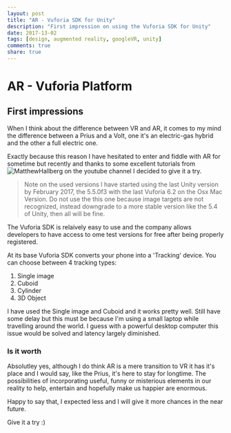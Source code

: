 ```yaml
---
layout: post
title: "AR - Vuforia SDK for Unity"
description: "First impression on using the Vuforia SDK for Unity"
date: 2017-13-02
tags: [design, augmented reality, googleVR, unity]
comments: true
share: true
---
```


# AR - Vuforia Platform

## First impressions

When I think about the difference between VR and AR, it comes to my mind the
difference between a Prius and a Volt, one it's an electric-gas hybrid and the other 
a full electric one.

Exactly because this reason I have hesitated to enter and fiddle with AR for sometime
but recently and thanks to some excellent tutorials from ![MatthewHallberg](https://www.youtube.com/channel/UClm2DY6pj3ygKoKhEVr7KFw) on the youtube channel
I decided to give it a try.

> Note on the used versions
I have started using the last Unity version by February 2017, the 5.5.0f3 with the last 
Vuforia 6.2 on the Osx Mac Version. Do not use the this one because image targets are not recognized,
instead downgrade to a more stable version like the 5.4 of Unity, then all will be fine.

The Vuforia SDK is relaively easy to use and the company allows developers to have access to ome test versions for
free after being properly registered.

At its base Vuforia SDK converts your phone into a 'Tracking' device. You can choose between 4 tracking types:

1. Single image
2. Cuboid
3. Cylinder
4. 3D Object

I have used the Single image and Cuboid and it works pretty well. Still have some delay but this 
must be because I'm using a small laptop while travelling around the world. I guess with a powerful desktop computer this
issue would be solved and latency largely diminished.

### Is it worth

Absolutley yes, although I do think AR is a mere transition to VR it has it's place and I would say,
like the Prius, it's here to stay for longtime. The possibilities of incorporating useful, funny or misterious
elements in our reality to help, entertain and hopefully make us happier are enormous.

Happy to say that, I expected less and I will give it more chances in the near future.

Give it a try :) 
